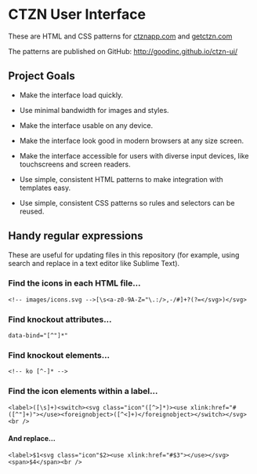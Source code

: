 # CTZN User Interface

These are HTML and CSS patterns for [ctznapp.com](https://ctznapp.com) and [getctzn.com](http://getctzn.com)

The patterns are published on GitHub:
<http://goodinc.github.io/ctzn-ui/>

## Project Goals

* Make the interface load quickly.

* Use minimal bandwidth for images and styles.

* Make the interface usable on any device.

* Make the interface look good in modern browsers at any size screen.

* Make the interface accessible for users with diverse input devices, like touchscreens and screen readers.

* Use simple, consistent HTML patterns to make integration with templates easy.

* Use simple, consistent CSS patterns so rules and selectors can be reused.



## Handy regular expressions

These are useful for updating files in this repository (for example, using search and replace in a text editor like Sublime Text).


### Find the icons in each HTML file…

    <!-- images/icons.svg -->[\s<a-z0-9A-Z="\.:/>,-/#]+?(?=</svg>)</svg>


### Find knockout attributes…

    data-bind="[^"]*"


### Find knockout elements…

    <!-- ko [^-]* -->


### Find the icon elements within a label…

    <label>([\s]+)<switch><svg class="icon"([^>]*)><use xlink:href="#([^"]+)"></use><foreignobject>([^<]+)</foreignobject></switch></svg><br />

#### And replace…

    <label>$1<svg class="icon"$2><use xlink:href="#$3"></use></svg><span>$4</span><br />

